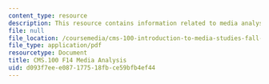 ```yaml
---
content_type: resource
description: This resource contains information related to media analysis.
file: null
file_location: /coursemedia/cms-100-introduction-to-media-studies-fall-2014/d093f7eee087177518fbce59bfb4ef44_MITCMS_100F14_MediaAnal.pdf
file_type: application/pdf
resourcetype: Document
title: CMS.100 F14 Media Analysis
uid: d093f7ee-e087-1775-18fb-ce59bfb4ef44
---
```


